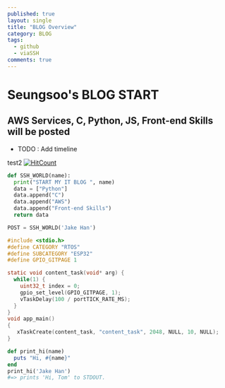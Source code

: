 ```yaml
---
published: true
layout: single
title: "BLOG Overview"
category: BLOG
tags:
  - github
  - viaSSH
comments: true
---
```


Seungsoo's BLOG START
=============

AWS Services, C, Python, JS, Front-end Skills will be posted
------------

- TODO : Add timeline

<!-- ![HitCount](http://hits.dwyl.com/https://viassh.github.io/blog/firstday/.svg) -->
test2
[![HitCount](http://hits.dwyl.com/viaSSH/ddip.svg)](http://hits.dwyl.com/viaSSH/ddip)

<!-- [![HitCount](http://hits.dwyl.com/viassh.github.io/blog/firstday/index.html.svg)](http://hits.dwyl.com/viassh.github.io/blog/firstday/index.html)
 -->

```python
def SSH_WORLD(name):
  print("START MY IT BLOG ", name)
  data = ["Python"]
  data.append("C")
  data.append("AWS")
  data.append("Front-end Skills")
  return data

POST = SSH_WORLD('Jake Han')
```


```c
#include <stdio.h>
#define CATEGORY "RTOS"
#define SUBCATEGORY "ESP32"
#define GPIO_GITPAGE 1

static void content_task(void* arg) {
  while(1) {
    uint32_t index = 0;
    gpio_set_level(GPIO_GITPAGE, 1);
    vTaskDelay(100 / portTICK_RATE_MS);
  }
}
void app_main()
{
   xTaskCreate(content_task, "content_task", 2048, NULL, 10, NULL);
}  
```

```ruby
def print_hi(name)
  puts "Hi, #{name}"
end
print_hi('Jake Han')
#=> prints 'Hi, Tom' to STDOUT.
```
